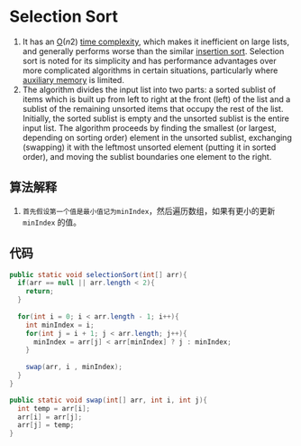 # Selection Sort

1. It has an [O](https://en.wikipedia.org/wiki/Big_O_notation)(*n*2) [time complexity](https://en.wikipedia.org/wiki/Time_complexity), which makes it inefficient on large lists, and generally performs worse than the similar [insertion sort](https://en.wikipedia.org/wiki/Insertion_sort). Selection sort is noted for its simplicity and has performance advantages over more complicated algorithms in certain situations, particularly where [auxiliary memory](https://en.wikipedia.org/wiki/Auxiliary_memory) is limited.
2. The algorithm divides the input list into two parts: a sorted sublist of items which is built up from left to right at the front (left) of the list and a sublist of the remaining unsorted items that occupy the rest of the list. Initially, the sorted sublist is empty and the unsorted sublist is the entire input list. The algorithm proceeds by finding the smallest (or largest, depending on sorting order) element in the unsorted sublist, exchanging (swapping) it with the leftmost unsorted element (putting it in sorted order), and moving the sublist boundaries one element to the right.



## 算法解释

1. `首先假设第一个值是最小值记为minIndex`，然后遍历数组，如果有更小的更新 `minIndex` 的值。 



## 代码

```java
public static void selectionSort(int[] arr){
  if(arr == null || arr.length < 2){
    return;
  }
  
  for(int i = 0; i < arr.length - 1; i++){
    int minIndex = i;
    for(int j = i + 1; j < arr.length; j++){
      minIndex = arr[j] < arr[minIndex] ? j : minIndex;
    }
    
    swap(arr, i , minIndex);
  }
}

public static void swap(int[] arr, int i, int j){
  int temp = arr[i];
  arr[i] = arr[j];
  arr[j] = temp;
}
```

